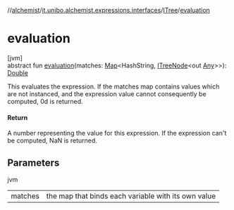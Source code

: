 //[alchemist](../../../index.md)/[it.unibo.alchemist.expressions.interfaces](../index.md)/[ITree](index.md)/[evaluation](evaluation.md)

# evaluation

[jvm]\
abstract fun [evaluation](evaluation.md)(matches: [Map](https://docs.oracle.com/javase/8/docs/api/java/util/Map.html)<HashString, [ITreeNode](../-i-tree-node/index.md)<out [Any](https://kotlinlang.org/api/latest/jvm/stdlib/kotlin/-any/index.html)>>): [Double](https://kotlinlang.org/api/latest/jvm/stdlib/kotlin/-double/index.html)

This evaluates the expression. If the matches map contains values which are not instanced, and the expression value cannot consequently be computed, 0d is returned.

#### Return

A number representing the value for this expression. If the expression can't be computed, NaN is returned.

## Parameters

jvm

| | |
|---|---|
| matches | the map that binds each variable with its own value |
